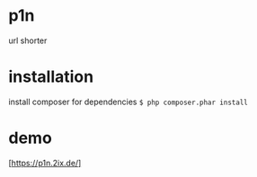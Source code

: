 # p1n
url shorter


# installation
install composer for dependencies
`$ php composer.phar install`

# demo
[https://p1n.2ix.de/]


